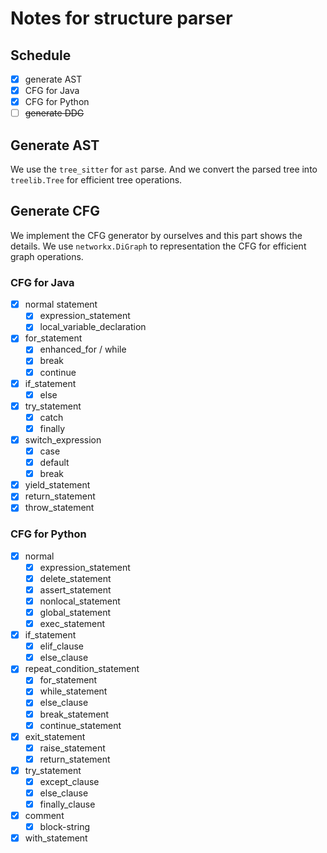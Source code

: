 # Notes for structure parser

## Schedule

- [x] generate AST
- [x] CFG for Java
- [x] CFG for Python
- [ ] ~~generate DDG~~

## Generate AST

We use the `tree_sitter` for `ast` parse. And we convert the parsed tree into `treelib.Tree` 
for efficient tree operations.

## Generate CFG

We implement the CFG generator by ourselves and this part shows the details. We use `networkx.DiGraph`
to representation the CFG for efficient graph operations.

### CFG for Java

- [x] normal statement
  - [x] expression_statement
  - [x] local_variable_declaration
- [x] for_statement
  - [x] enhanced_for / while
  - [x] break
  - [x] continue
- [x] if_statement
  - [x] else
- [x] try_statement
  - [x] catch
  - [x] finally
- [x] switch_expression
  - [x] case
  - [x] default
  - [x] break
- [x] yield_statement
- [x] return_statement
- [x] throw_statement

### CFG for Python

- [x] normal
  - [x] expression_statement
  - [x] delete_statement
  - [x] assert_statement
  - [x] nonlocal_statement
  - [x] global_statement
  - [x] exec_statement
- [x] if_statement
  - [x] elif_clause
  - [x] else_clause
- [x] repeat_condition_statement
  - [x] for_statement
  - [x] while_statement
  - [x] else_clause
  - [x] break_statement
  - [x] continue_statement
- [x] exit_statement
  - [x] raise_statement
  - [x] return_statement
- [x] try_statement
  - [x] except_clause
  - [x] else_clause
  - [x] finally_clause
- [x] comment
  - [x] block-string
- [x] with_statement
